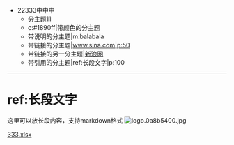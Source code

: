 - 22333中中中
	- 分主题11
	- c:#1890ff|带颜色的分主题
	- 带说明的分主题|m:balabala
	- 带链接的分主题|www.sina.com|p:50
	- 带链接的另一分主题|[新浪网](www.sina.com)
	- 带引用的分主题|ref:长段文字|p:100

***
# ref:长段文字
这里可以放长段内容，支持markdown格式
![logo.0a8b5400.jpg](./logo.0a8b5400.jpg)

[333.xlsx](./333.xlsx)